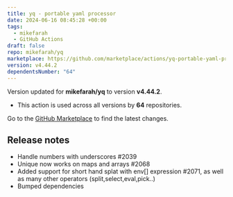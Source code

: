 ```yaml
---
title: yq - portable yaml processor
date: 2024-06-16 08:45:28 +00:00
tags:
  - mikefarah
  - GitHub Actions
draft: false
repo: mikefarah/yq
marketplace: https://github.com/marketplace/actions/yq-portable-yaml-processor
version: v4.44.2
dependentsNumber: "64"
---
```



Version updated for **mikefarah/yq** to version **v4.44.2**.
- This action is used across all versions by **64** repositories.

Go to the [GitHub Marketplace](https://github.com/marketplace/actions/yq-portable-yaml-processor) to find the latest changes.

## Release notes

  - Handle numbers with underscores #2039
  - Unique now works on maps and arrays #2068
  - Added support for short hand splat with env[] expression #2071, as well as many other operators (split,select,eval,pick..)
  - Bumped dependencies
